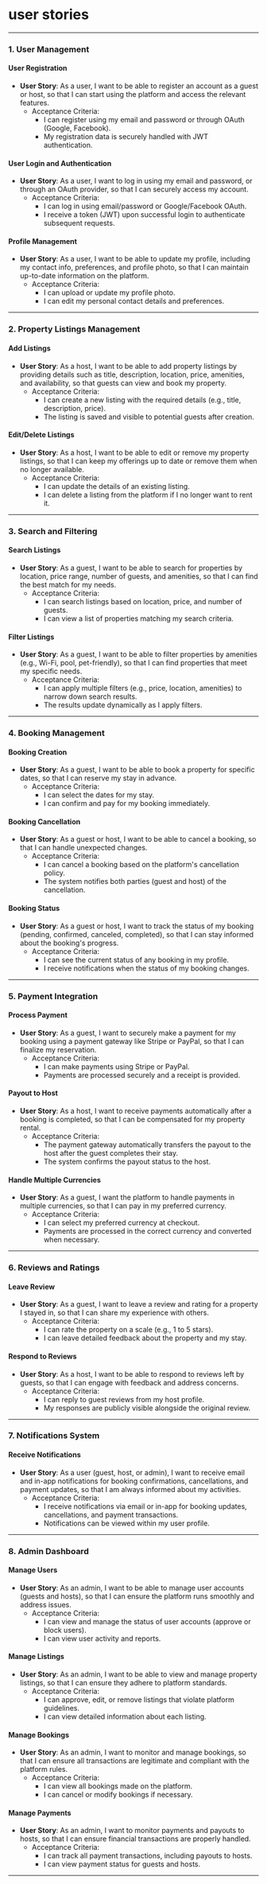 # **user stories**

---

### 1. **User Management**

#### **User Registration**
- **User Story**: As a user, I want to be able to register an account as a guest or host, so that I can start using the platform and access the relevant features.
  - Acceptance Criteria:
    - I can register using my email and password or through OAuth (Google, Facebook).
    - My registration data is securely handled with JWT authentication.

#### **User Login and Authentication**
- **User Story**: As a user, I want to log in using my email and password, or through an OAuth provider, so that I can securely access my account.
  - Acceptance Criteria:
    - I can log in using email/password or Google/Facebook OAuth.
    - I receive a token (JWT) upon successful login to authenticate subsequent requests.

#### **Profile Management**
- **User Story**: As a user, I want to be able to update my profile, including my contact info, preferences, and profile photo, so that I can maintain up-to-date information on the platform.
  - Acceptance Criteria:
    - I can upload or update my profile photo.
    - I can edit my personal contact details and preferences.

---

### 2. **Property Listings Management**

#### **Add Listings**
- **User Story**: As a host, I want to be able to add property listings by providing details such as title, description, location, price, amenities, and availability, so that guests can view and book my property.
  - Acceptance Criteria:
    - I can create a new listing with the required details (e.g., title, description, price).
    - The listing is saved and visible to potential guests after creation.

#### **Edit/Delete Listings**
- **User Story**: As a host, I want to be able to edit or remove my property listings, so that I can keep my offerings up to date or remove them when no longer available.
  - Acceptance Criteria:
    - I can update the details of an existing listing.
    - I can delete a listing from the platform if I no longer want to rent it.

---

### 3. **Search and Filtering**

#### **Search Listings**
- **User Story**: As a guest, I want to be able to search for properties by location, price range, number of guests, and amenities, so that I can find the best match for my needs.
  - Acceptance Criteria:
    - I can search listings based on location, price, and number of guests.
    - I can view a list of properties matching my search criteria.

#### **Filter Listings**
- **User Story**: As a guest, I want to be able to filter properties by amenities (e.g., Wi-Fi, pool, pet-friendly), so that I can find properties that meet my specific needs.
  - Acceptance Criteria:
    - I can apply multiple filters (e.g., price, location, amenities) to narrow down search results.
    - The results update dynamically as I apply filters.

---

### 4. **Booking Management**

#### **Booking Creation**
- **User Story**: As a guest, I want to be able to book a property for specific dates, so that I can reserve my stay in advance.
  - Acceptance Criteria:
    - I can select the dates for my stay.
    - I can confirm and pay for my booking immediately.

#### **Booking Cancellation**
- **User Story**: As a guest or host, I want to be able to cancel a booking, so that I can handle unexpected changes.
  - Acceptance Criteria:
    - I can cancel a booking based on the platform's cancellation policy.
    - The system notifies both parties (guest and host) of the cancellation.

#### **Booking Status**
- **User Story**: As a guest or host, I want to track the status of my booking (pending, confirmed, canceled, completed), so that I can stay informed about the booking's progress.
  - Acceptance Criteria:
    - I can see the current status of any booking in my profile.
    - I receive notifications when the status of my booking changes.

---

### 5. **Payment Integration**

#### **Process Payment**
- **User Story**: As a guest, I want to securely make a payment for my booking using a payment gateway like Stripe or PayPal, so that I can finalize my reservation.
  - Acceptance Criteria:
    - I can make payments using Stripe or PayPal.
    - Payments are processed securely and a receipt is provided.

#### **Payout to Host**
- **User Story**: As a host, I want to receive payments automatically after a booking is completed, so that I can be compensated for my property rental.
  - Acceptance Criteria:
    - The payment gateway automatically transfers the payout to the host after the guest completes their stay.
    - The system confirms the payout status to the host.

#### **Handle Multiple Currencies**
- **User Story**: As a guest, I want the platform to handle payments in multiple currencies, so that I can pay in my preferred currency.
  - Acceptance Criteria:
    - I can select my preferred currency at checkout.
    - Payments are processed in the correct currency and converted when necessary.

---

### 6. **Reviews and Ratings**

#### **Leave Review**
- **User Story**: As a guest, I want to leave a review and rating for a property I stayed in, so that I can share my experience with others.
  - Acceptance Criteria:
    - I can rate the property on a scale (e.g., 1 to 5 stars).
    - I can leave detailed feedback about the property and my stay.

#### **Respond to Reviews**
- **User Story**: As a host, I want to be able to respond to reviews left by guests, so that I can engage with feedback and address concerns.
  - Acceptance Criteria:
    - I can reply to guest reviews from my host profile.
    - My responses are publicly visible alongside the original review.

---

### 7. **Notifications System**

#### **Receive Notifications**
- **User Story**: As a user (guest, host, or admin), I want to receive email and in-app notifications for booking confirmations, cancellations, and payment updates, so that I am always informed about my activities.
  - Acceptance Criteria:
    - I receive notifications via email or in-app for booking updates, cancellations, and payment transactions.
    - Notifications can be viewed within my user profile.

---

### 8. **Admin Dashboard**

#### **Manage Users**
- **User Story**: As an admin, I want to be able to manage user accounts (guests and hosts), so that I can ensure the platform runs smoothly and address issues.
  - Acceptance Criteria:
    - I can view and manage the status of user accounts (approve or block users).
    - I can view user activity and reports.

#### **Manage Listings**
- **User Story**: As an admin, I want to be able to view and manage property listings, so that I can ensure they adhere to platform standards.
  - Acceptance Criteria:
    - I can approve, edit, or remove listings that violate platform guidelines.
    - I can view detailed information about each listing.

#### **Manage Bookings**
- **User Story**: As an admin, I want to monitor and manage bookings, so that I can ensure all transactions are legitimate and compliant with the platform rules.
  - Acceptance Criteria:
    - I can view all bookings made on the platform.
    - I can cancel or modify bookings if necessary.

#### **Manage Payments**
- **User Story**: As an admin, I want to monitor payments and payouts to hosts, so that I can ensure financial transactions are properly handled.
  - Acceptance Criteria:
    - I can track all payment transactions, including payouts to hosts.
    - I can view payment status for guests and hosts.

---